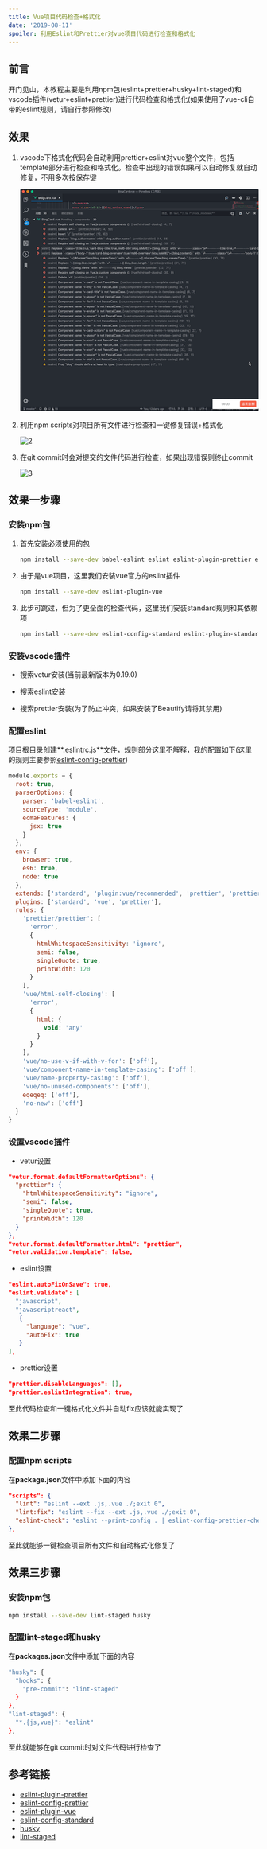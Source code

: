 ```yaml
---
title: Vue项目代码检查+格式化
date: '2019-08-11'
spoiler: 利用Eslint和Prettier对vue项目代码进行检查和格式化
---
```


## 前言

开门见山，本教程主要是利用npm包(eslint+prettier+husky+lint-staged)和vscode插件(vetur+eslint+prettier)进行代码检查和格式化(如果使用了vue-cli自带的eslint规则，请自行参照修改)

## 效果

1. vscode下格式化代码会自动利用prettier+eslint对vue整个文件，包括template部分进行检查和格式化。检查中出现的错误如果可以自动修复就自动修复，不用多次按保存键

   ![1](./1.gif)

2. 利用npm scripts对项目所有文件进行检查和一键修复错误+格式化

   ![2](./2.gif)

3. 在git commit时会对提交的文件代码进行检查，如果出现错误则终止commit

   ![3](./3.gif)

## 效果一步骤

### 安装npm包

1. 首先安装必须使用的包

   ```bash
   npm install --save-dev babel-eslint eslint eslint-plugin-prettier eslint-config-prettier prettier
   ```

2. 由于是vue项目，这里我们安装vue官方的eslint插件

   ```bash
   npm install --save-dev eslint-plugin-vue
   ```

3. 此步可跳过，但为了更全面的检查代码，这里我们安装standard规则和其依赖项

   ```bash
   npm install --save-dev eslint-config-standard eslint-plugin-standard eslint-plugin-promise eslint-plugin-import eslint-plugin-node
   ```

### 安装vscode插件

- 搜索vetur安装(当前最新版本为0.19.0)

- 搜索eslint安装

- 搜索prettier安装(为了防止冲突，如果安装了Beautify请将其禁用)

### 配置eslint

项目根目录创建**.eslintrc.js**文件，规则部分这里不解释，我的配置如下(这里的规则主要参照[eslint-config-prettier](https://github.com/prettier/eslint-config-prettier))

```javascript
module.exports = {
  root: true,
  parserOptions: {
    parser: 'babel-eslint',
    sourceType: 'module',
    ecmaFeatures: {
      jsx: true
    }
  },
  env: {
    browser: true,
    es6: true,
    node: true
  },
  extends: ['standard', 'plugin:vue/recommended', 'prettier', 'prettier/standard', 'prettier/vue'],
  plugins: ['standard', 'vue', 'prettier'],
  rules: {
    'prettier/prettier': [
      'error',
      {
        htmlWhitespaceSensitivity: 'ignore',
        semi: false,
        singleQuote: true,
        printWidth: 120
      }
    ],
    'vue/html-self-closing': [
      'error',
      {
        html: {
          void: 'any'
        }
      }
    ],
    'vue/no-use-v-if-with-v-for': ['off'],
    'vue/component-name-in-template-casing': ['off'],
    'vue/name-property-casing': ['off'],
    'vue/no-unused-components': ['off'],
    eqeqeq: ['off'],
    'no-new': ['off']
  }
}
```

### 设置vscode插件

- vetur设置

```json
"vetur.format.defaultFormatterOptions": {
  "prettier": {
    "htmlWhitespaceSensitivity": "ignore",
    "semi": false,
    "singleQuote": true,
    "printWidth": 120
  }
},
"vetur.format.defaultFormatter.html": "prettier",
"vetur.validation.template": false,
```

- eslint设置

```json
"eslint.autoFixOnSave": true,
"eslint.validate": [
  "javascript",
  "javascriptreact",
   {
     "language": "vue",
     "autoFix": true
   }
],
```

- prettier设置

```json
"prettier.disableLanguages": [],
"prettier.eslintIntegration": true,
```

至此代码检查和一键格式化文件并自动fix应该就能实现了

## 效果二步骤

### 配置npm scripts

在**package.json**文件中添加下面的内容

```json
"scripts": {
  "lint": "eslint --ext .js,.vue ./;exit 0",
  "lint:fix": "eslint --fix --ext .js,.vue ./;exit 0",
  "eslint-check": "eslint --print-config . | eslint-config-prettier-check"
},
```

至此就能够一键检查项目所有文件和自动格式化修复了

## 效果三步骤

### 安装npm包

```bash
npm install --save-dev lint-staged husky
```

### 配置lint-staged和husky

在**packages.json**文件中添加下面的内容

```bash
"husky": {
  "hooks": {
    "pre-commit": "lint-staged"
  }
},
"lint-staged": {
  "*.{js,vue}": "eslint"
},
```

至此就能够在git commit时对文件代码进行检查了

## 参考链接

- [eslint-plugin-prettier](https://github.com/prettier/eslint-plugin-prettier)
- [eslint-config-prettier](https://github.com/prettier/eslint-config-prettier)
- [eslint-plugin-vue](https://github.com/vuejs/eslint-plugin-vue)
- [eslint-config-standard](https://github.com/standard/eslint-config-standard)
- [husky](https://github.com/typicode/husky)
- [lint-staged](https://github.com/okonet/lint-staged)
